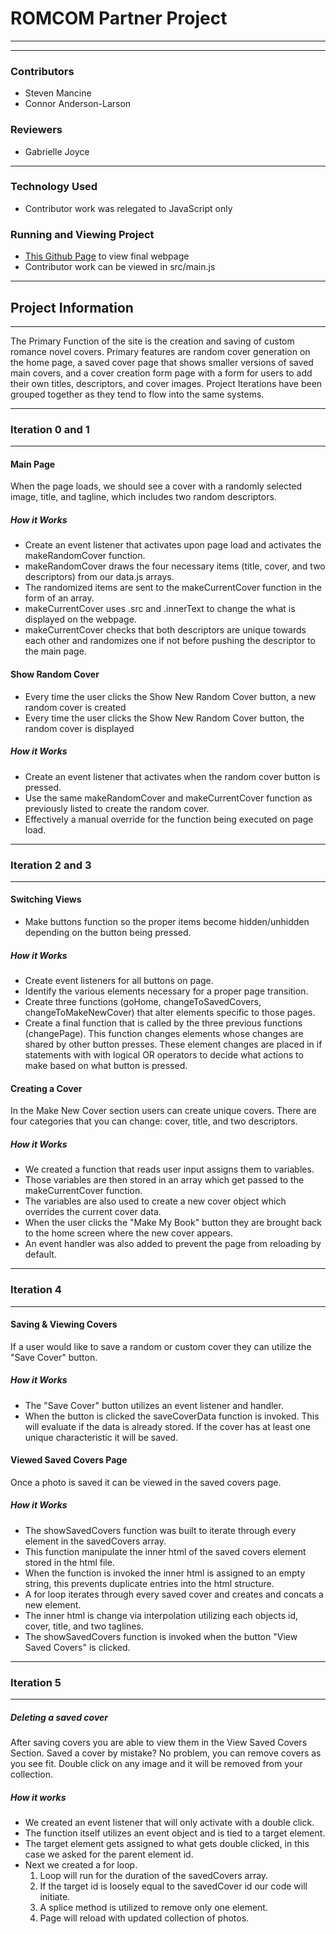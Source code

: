 # ROMCOM Partner Project #
---
---

### Contributors ###  
  * Steven Mancine  
  * Connor Anderson-Larson  

### Reviewers ###
  * Gabrielle Joyce
---

### Technology Used ###
  * Contributor work was relegated to JavaScript only

### Running and Viewing Project ###
  * [This Github Page](https://connorandersonlarson.github.io/romcom/) to view final webpage
  * Contributor work can be viewed in src/main.js
  
---
## Project Information ##
---

The Primary Function of the site is the creation and saving of custom romance novel covers. Primary features are random cover generation on the home page, a saved cover page that shows smaller versions of saved main covers, and a cover creation form page with a form for users to add their own titles, descriptors, and cover images.
Project Iterations have been grouped together as they tend to flow into the same systems.

---
### Iteration 0 and 1 ###
---
#### Main Page ####
When the page loads, we should see a cover with a randomly selected image, title, and tagline, which includes two random descriptors.
##### How it Works #####
  * Create an event listener that activates upon page load and activates the makeRandomCover function.
  * makeRandomCover draws the four necessary items (title, cover, and two descriptors) from our data.js arrays.
  * The randomized items are sent to the makeCurrentCover function in the form of an array.
  * makeCurrentCover uses .src and .innerText to change the what is displayed on the webpage.
  * makeCurrentCover checks that both descriptors are unique towards each other and randomizes one if not before pushing the descriptor to the main page.

#### Show Random Cover ####
  * Every time the user clicks the Show New Random Cover button, a new random cover is created
  * Every time the user clicks the Show New Random Cover button, the random cover is displayed
##### How it Works #####
  * Create an event listener that activates when the random cover button is pressed.
  * Use the same makeRandomCover and makeCurrentCover function as previously listed to create the random cover.
  * Effectively a manual override for the function being executed on page load.

---  
### Iteration 2 and 3 ###
---
#### Switching Views ####
  * Make buttons function so the proper items become hidden/unhidden depending on the button being pressed.
##### How it Works #####
  * Create event listeners for all buttons on page.
  * Identify the various elements necessary for a proper page transition.
  * Create three functions (goHome, changeToSavedCovers, changeToMakeNewCover) that alter elements specific to those pages.
  * Create a final function that is called by the three previous functions (changePage). This function changes elements whose changes are shared by other button presses. These element changes are placed in if statements with with logical OR operators to decide what actions to make based on what button is pressed.


#### Creating a Cover ####
In the Make New Cover section users can create unique covers. There are four categories that you can change: cover, title, and two descriptors.
##### How it Works #####
  * We created a function that reads user input assigns them to variables.
  * Those variables are then stored in an array which get passed to the makeCurrentCover function.
  * The variables are  also used to create a new cover object which overrides the current cover data.
  * When the user clicks the "Make My Book" button they are brought back to the home screen where the new cover appears.
  * An event handler was also added to prevent the page from reloading by default.

---
### Iteration 4 ###
---
#### Saving & Viewing Covers ####
If a user would like to save a random or custom cover they can utilize the "Save Cover" button.  
##### How it Works #####
  * The "Save Cover" button utilizes an event listener and handler.
  * When the button is clicked the saveCoverData function is invoked. This will evaluate if the data is already stored.  If the cover has at least one unique characteristic it will be saved.
#### Viewed Saved Covers Page ####
Once a photo is saved it can be viewed in the saved covers page.
##### How it Works #####
  * The showSavedCovers function was built to iterate through every element in the savedCovers array.
  * This function manipulate the inner html of the saved covers element stored in the html file.
  * When the function is invoked the inner html is assigned to an empty string, this prevents duplicate entries into the html structure.
  * A for loop iterates through every saved cover and creates and concats a new element.
  * The inner html is change via interpolation utilizing each objects id, cover, title, and two taglines.  
  * The showSavedCovers function is invoked when the button "View Saved Covers" is clicked.

---
### Iteration 5 ###

---
##### Deleting a saved cover #####
After saving covers you are able to view them in the View Saved Covers Section. Saved a cover by mistake? No problem, you can remove covers as you see fit.  Double click on any image and it will be removed from your collection.  
##### How it works #####
  * We created an event listener that will only activate with a double click.
  * The function itself utilizes an event object and is tied to a target element.
  * The target element gets assigned to what gets double clicked, in this case we asked for the parent element id.
  * Next we created a for loop.
    1. Loop will run for the duration of the savedCovers array.
    2. If the target id is loosely equal to the savedCover id our code will initiate.
    3. A splice method is utilized to remove only one element.
    4. Page will reload with updated collection of photos.
